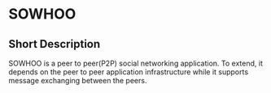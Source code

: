 <h1>
	SOWHOO
</h1>
<h2>Short Description</h2>
<p>
	SOWHOO is a peer to peer(P2P) social networking application. To extend, it depends on the peer to peer application infrastructure while it supports message exchanging between the peers.
</p>
